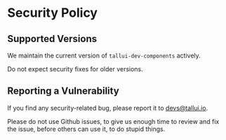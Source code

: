 # Security Policy

## Supported Versions

We maintain the current version of `tallui-dev-components` actively. 

Do not expect security fixes for older versions.

## Reporting a Vulnerability

If you find any security-related bug, please report it to devs@tallui.io. 

Please do not use Github issues, to give us enough time to review and fix the issue, before others can use it, to do stupid things.
